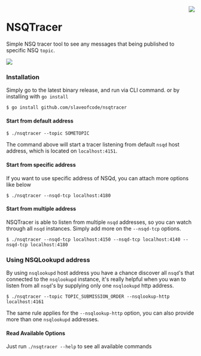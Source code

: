 <img src="https://raw.github.com/slaveofcode/nsqtracer/main/img/logo.png" align="right" />

# NSQTracer
Simple NSQ tracer tool to see any messages that being published to specific NSQ `topic`.

<img src="https://raw.github.com/slaveofcode/nsqtracer/main/img/preview.png" align="center" />

### Installation
Simply go to the latest binary release, and run via CLI command. or by installing with `go install`

```
$ go install github.com/slaveofcode/nsqtracer
```

#### Start from default address
```
$ ./nsqtracer --topic SOMETOPIC
```

The command above will start a tracer listening from default `nsqd` host address, which is located on `localhost:4151`. 


#### Start from specific address
If you want to use specific address of NSQd, you can attach more options like below

```
$ ./nsqtracer --nsqd-tcp localhost:4180
```

#### Start from multiple address
NSQTracer is able to listen from multiple `nsqd` addresses, so you can watch through all `nsqd` instances. Simply add more on the `--nsqd-tcp` options.

```
$ ./nsqtracer --nsqd-tcp localhost:4150 --nsqd-tcp localhost:4140 --nsqd-tcp localhost:4180
```

### Using NSQLookupd address
By using `nsqlookupd` host address you have a chance discover all `nsqd`'s that connected to the `nsqlookupd` instance, it's really helpful when you wan to listen from all `nsqd`'s by supplying only one `nsqlookupd` http address.

```
$ ./nsqtracer --topic TOPIC_SUBMISSION_ORDER --nsqlookup-http localhost:4161
```

The same rule applies for the `--nsqlookup-http` option, you can also provide more than one `nsqlookupd` addresses.

#### Read Available Options
Just run `./nsqtracer --help` to see all available commands